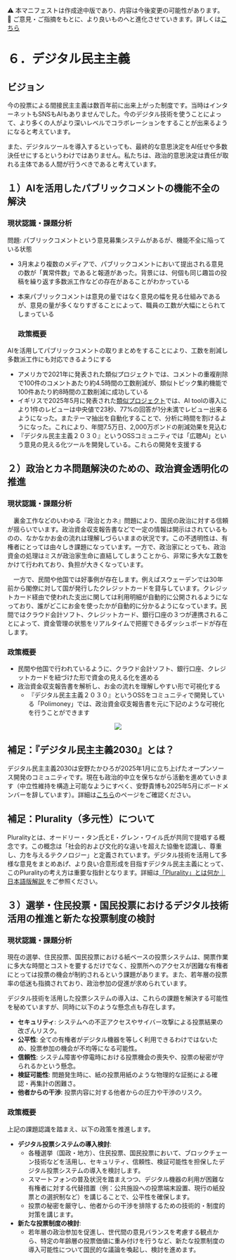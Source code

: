 ⚠️ 本マニフェストは作成途中版であり、内容は今後変更の可能性があります。  
💬 ご意見・ご指摘をもとに、より良いものへと進化させていきます。詳しくは[こちら](README.md#このマニフェスト自身もみんなの知恵を集めて改善していきます)

# ６．デジタル民主主義

## ビジョン

今の投票による間接民主主義は数百年前に出来上がった制度です。当時はインターネットもSNSもAIもありませんでした。今のデジタル技術を使うことによって、より多くの人がより深いレベルでコラボレーションをすることが出来るようになると考えています。

また、デジタルツールを導入するといっても、最終的な意思決定をAI任せや多数決任せにするというわけではありません。私たちは、政治的意思決定は責任が取れる主体である人間が行うべきであると考えています。

## １）AIを活用したパブリックコメントの機能不全の解決

### 現状認識・課題分析

問題: パブリックコメントという意見募集システムがあるが、機能不全に陥っている状態

* 3月末より複数のメディアで、パブリックコメントにおいて提出される意見の数が「異常件数」であると報道があった。背景には、何個も同じ趣旨の投稿を繰り返す多数派工作などの存在があることがわかっている  
* 本来パブリックコメントは意見の量ではなく意見の幅を見る仕組みであるが、意見の量が多くなりすぎることによって、職員の工数が大幅にとられてしまっている

  ### 政策概要

AIを活用してパブリックコメントの取りまとめをすることにより、工数を削減し多数派工作にも対応できるようにする

* アメリカで2021年に発表された類似プロジェクトでは、コメントの重複削除で100件のコメントあたり約4.5時間の工数削減が、類似トピック集約機能で100件あたり約8時間の工数削減に成功している  
* イギリスで2025年5月に発表された[類似プロジェクト](%20https://ai.gov.uk/blogs/evaluating-consult-an-ai-tool-for-enhanced-public-consultation-analysis/)では、AI toolの導入により1件のレビューは中央値で23秒、77%の回答が1分未満でレビュー出来るようになった。またテーマ抽出を自動化することで、分析に時間を割けるようになった。これにより、年間7.5万日、2,000万ポンドの削減効果を見込む  
* 『デジタル民主主義２０３０』というOSSコミュニティでは「広聴AI」という意見の見える化ツールを開発している。これらの開発を支援する

## ２）政治とカネ問題解決のための、政治資金透明化の推進

### 現状認識・課題分析

　裏金工作などのいわゆる『政治とカネ』問題により、国民の政治に対する信頼が揺らいでいます。政治資金収支報告書などで一定の情報は開示はされているものの、なかなかお金の流れは理解しづらいままの状況です。この不透明性は、有権者にとっては由々しき課題になっています。一方で、政治家にとっても、政治資金の処理はミスが政治家生命に直結してしまうことから、非常に多大な工数をかけて行われており、負担が大きくなっています。

　一方で、民間や他国では好事例が存在します。例えばスウェーデンでは30年前から閣僚に対して国が発行したクレジットカードを貸与しています。クレジットカード経由で使われた支出に関しては利用明細が自動的に公開されるようになっており、誰がどこにお金を使ったかが自動的に分かるようになっています。民間ではクラウド会計ソフト、クレジットカード、銀行口座の３つが連携されることによって、資金管理の状態をリアルタイムで把握できるダッシュボードが存在します。

### 政策概要

* 民間や他国で行われているように、クラウド会計ソフト、銀行口座、クレジットカードを紐づけた形で資金の見える化を進める  
* 政治資金収支報告書を解析し、お金の流れを理解しやすい形で可視化する  
  * 『デジタル民主主義２０３０』というOSSをコミュニティで開発している「Polimoney」では、政治資金収支報告書を元に下記のような可視化を行うことができます  
<p align="center">
  <img src="https://github.com/user-attachments/assets/bf5de7d9-c5d6-4eea-8154-579693106340">
</p>


## 補足：『デジタル民主主義2030』とは？

デジタル民主主義2030は安野たかひろが2025年1月に立ち上げたオープンソース開発のコミュニティです。現在も政治的中立を保ちながら活動を進めていきます（中立性維持を構造上可能なようにすべく、安野貴博も2025年5月にボードメンバーを辞しています）。詳細は[こちら](https://dd2030.org/)のページをご確認ください。

## 補足：Plurality（多元性）について

Pluralityとは、オードリー・タン氏とE・グレン・ワイル氏が共同で提唱する概念です。この概念は「社会的および文化的な違いを超えた協働を認識し、尊重し、力を与えるテクノロジー」と定義されています。デジタル技術を活用して多様な意見をまとめあげ、より良い合意形成を目指すデジタル民主主義にとって、このPluralityの考え方は重要な指針となります。詳細は[「Plurality」とは何か｜日本語版解説
](https://wired.jp/article/what-is-plurality-book/)をご参照ください。

## ３）選挙・住民投票・国民投票におけるデジタル技術活用の推進と新たな投票制度の検討

### 現状認識・課題分析

現在の選挙、住民投票、国民投票における紙ベースの投票システムは、開票作業に多大な時間とコストを要するだけでなく、投票所へのアクセスが困難な有権者にとっては投票の機会が制約されるという課題があります。また、若年層の投票率の低迷も指摘されており、政治参加の促進が求められています。

デジタル技術を活用した投票システムの導入は、これらの課題を解決する可能性を秘めていますが、同時に以下のような懸念点も存在します。

*   **セキュリティ**: システムへの不正アクセスやサイバー攻撃による投票結果の改ざんリスク。
*   **公平性**: 全ての有権者がデジタル機器を等しく利用できるわけではないため、投票参加の機会が不均等になる可能性。
*   **信頼性**: システム障害や停電時における投票機会の喪失や、投票の秘密が守られるかという懸念。
*   **検証可能性**: 問題発生時に、紙の投票用紙のような物理的な証拠による確認・再集計の困難さ。
*   **他者からの干渉**: 投票内容に対する他者からの圧力や干渉のリスク。

### 政策概要

上記の課題認識を踏まえ、以下の政策を推進します。

*   **デジタル投票システムの導入検討**:
    *   各種選挙（国政・地方）、住民投票、国民投票において、ブロックチェーン技術などを活用し、セキュリティ、信頼性、検証可能性を担保したデジタル投票システムの導入を検討します。
    *   スマートフォンの普及状況を踏まえつつ、デジタル機器の利用が困難な有権者に対する代替措置（例：公共施設への投票端末設置、現行の紙投票との選択制など）を講じることで、公平性を確保します。
    *   投票の秘密を厳守し、他者からの干渉を排除するための技術的・制度的対策を講じます。
*   **新たな投票制度の検討**:
    *   若年層の政治参加を促進し、世代間の意見バランスを考慮する観点から、特定の年齢層の投票価値に重み付けを行うなど、新たな投票制度の導入可能性について国民的な議論を喚起し、検討を進めます。